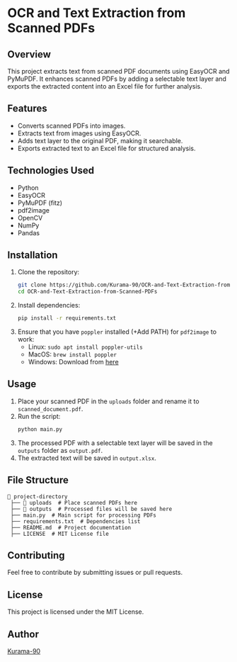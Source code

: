 # OCR and Text Extraction from Scanned PDFs

## Overview
This project extracts text from scanned PDF documents using EasyOCR and PyMuPDF. It enhances scanned PDFs by adding a selectable text layer and exports the extracted content into an Excel file for further analysis.

## Features
- Converts scanned PDFs into images.
- Extracts text from images using EasyOCR.
- Adds text layer to the original PDF, making it searchable.
- Exports extracted text to an Excel file for structured analysis.

## Technologies Used
- Python
- EasyOCR
- PyMuPDF (fitz)
- pdf2image
- OpenCV
- NumPy
- Pandas

## Installation
1. Clone the repository:
   ```sh
   git clone https://github.com/Kurama-90/OCR-and-Text-Extraction-from-Scanned-PDFs.git
   cd OCR-and-Text-Extraction-from-Scanned-PDFs
   ```
2. Install dependencies:
   ```sh
   pip install -r requirements.txt
   ```
3. Ensure that you have `poppler` installed (+Add PATH) for `pdf2image` to work:
   - Linux: `sudo apt install poppler-utils`
   - MacOS: `brew install poppler`
   - Windows: Download from [here](https://github.com/oschwartz10612/poppler-windows/releases)

## Usage
1. Place your scanned PDF in the `uploads` folder and rename it to `scanned_document.pdf`.
2. Run the script:
   ```sh
   python main.py
   ```
3. The processed PDF with a selectable text layer will be saved in the `outputs` folder as `output.pdf`.
4. The extracted text will be saved in `output.xlsx`.

## File Structure
```
📂 project-directory
 ├── 📂 uploads  # Place scanned PDFs here
 ├── 📂 outputs  # Processed files will be saved here
 ├── main.py  # Main script for processing PDFs
 ├── requirements.txt  # Dependencies list
 ├── README.md  # Project documentation
 ├── LICENSE  # MIT License file

```

## Contributing
Feel free to contribute by submitting issues or pull requests.

## License
This project is licensed under the MIT License.

## Author
[Kurama-90](https://github.com/yourusername)


